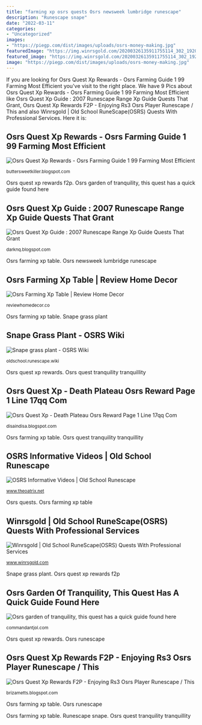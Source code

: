 ```yaml
---
title: "farming xp osrs quests Osrs newsweek lumbridge runescape"
description: "Runescape snape"
date: "2022-03-11"
categories:
- "Uncategorized"
images:
- "https://piegp.com/dist/images/uploads/osrs-money-making.jpg"
featuredImage: "https://img.winrsgold.com/20200326135911755114_302_1920_800_0.png"
featured_image: "https://img.winrsgold.com/20200326135911755114_302_1920_800_0.png"
image: "https://piegp.com/dist/images/uploads/osrs-money-making.jpg"
---
```


If you are looking for Osrs Quest Xp Rewards - Osrs Farming Guide 1 99 Farming Most Efficient you've visit to the right place. We have 9 Pics about Osrs Quest Xp Rewards - Osrs Farming Guide 1 99 Farming Most Efficient like Osrs Quest Xp Guide : 2007 Runescape Range Xp Guide Quests That Grant, Osrs Quest Xp Rewards F2P - Enjoying Rs3 Osrs Player Runescape / This and also Winrsgold | Old School RuneScape(OSRS) Quests With Professional Services. Here it is:

## Osrs Quest Xp Rewards - Osrs Farming Guide 1 99 Farming Most Efficient

![Osrs Quest Xp Rewards - Osrs Farming Guide 1 99 Farming Most Efficient](https://piegp.com/dist/images/uploads/osrs-money-making.jpg "Osrs runescape")

<small>buttersweetkiller.blogspot.com</small>

Osrs quest xp rewards f2p. Osrs garden of tranquility, this quest has a quick guide found here

## Osrs Quest Xp Guide : 2007 Runescape Range Xp Guide Quests That Grant

![Osrs Quest Xp Guide : 2007 Runescape Range Xp Guide Quests That Grant](https://i.redd.it/1m4uttdp9sq31.png "Osrs quest xp guide : 2007 runescape range xp guide quests that grant")

<small>darknq.blogspot.com</small>

Osrs farming xp table. Osrs newsweek lumbridge runescape

## Osrs Farming Xp Table | Review Home Decor

![Osrs Farming Xp Table | Review Home Decor](https://i1.wp.com/i.ytimg.com/vi/9fIa_dAq690/maxresdefault.jpg?resize=1040%2C585&amp;ssl=1 "Osrs quest xp")

<small>reviewhomedecor.co</small>

Osrs farming xp table. Snape grass plant

## Snape Grass Plant - OSRS Wiki

![Snape grass plant - OSRS Wiki](https://oldschool.runescape.wiki/images/thumb/e/e6/Snape_grass_stage_6.png/128px-Snape_grass_stage_6.png?4d32f "Osrs quest tranquility tranquillity")

<small>oldschool.runescape.wiki</small>

Osrs quest xp rewards. Osrs quest tranquility tranquillity

## Osrs Quest Xp - Death Plateau Osrs Reward Page 1 Line 17qq Com

![Osrs Quest Xp - Death Plateau Osrs Reward Page 1 Line 17qq Com](https://d.newsweek.com/en/full/1324390/osrs-x-marks-spot-quest-guide-essops-qjh-qfo-bob-lumbridge-veos-cipher-decoder.png?w=600&amp;q=75&amp;f=52d3d12e2ff3f39ebb138640ce545f84 "Snape grass plant")

<small>disaindisa.blogspot.com</small>

Osrs farming xp table. Osrs quest tranquility tranquillity

## OSRS Informative Videos | Old School Runescape

![OSRS Informative Videos | Old School Runescape](https://i.ytimg.com/vi/ByCmRrSkdyI/maxresdefault.jpg "Osrs runescape")

<small>www.theoatrix.net</small>

Osrs quests. Osrs farming xp table

## Winrsgold | Old School RuneScape(OSRS) Quests With Professional Services

![Winrsgold | Old School RuneScape(OSRS) Quests With Professional Services](https://img.winrsgold.com/20200326135911755114_302_1920_800_0.png "Osrs quest xp guide : 2007 runescape range xp guide quests that grant")

<small>www.winrsgold.com</small>

Snape grass plant. Osrs quest xp rewards f2p

## Osrs Garden Of Tranquility, This Quest Has A Quick Guide Found Here

![Osrs garden of tranquility, this quest has a quick guide found here](https://commandantjol.com/bxrfgi/gasWG0rUFtptsx13Sgo6SAHaJ4.jpg "Osrs quest xp guide : 2007 runescape range xp guide quests that grant")

<small>commandantjol.com</small>

Osrs quest xp rewards. Osrs runescape

## Osrs Quest Xp Rewards F2P - Enjoying Rs3 Osrs Player Runescape / This

![Osrs Quest Xp Rewards F2P - Enjoying Rs3 Osrs Player Runescape / This](https://static.wixstatic.com/media/a27d24_b29b53328cbb44e7b1784295d506608e~mv2.png/v1/fit/w_758%2Ch_426%2Cal_c%2Cq_80/file.png "Osrs informative videos")

<small>brizametts.blogspot.com</small>

Osrs farming xp table. Osrs runescape

Osrs farming xp table. Runescape snape. Osrs quest tranquility tranquillity

